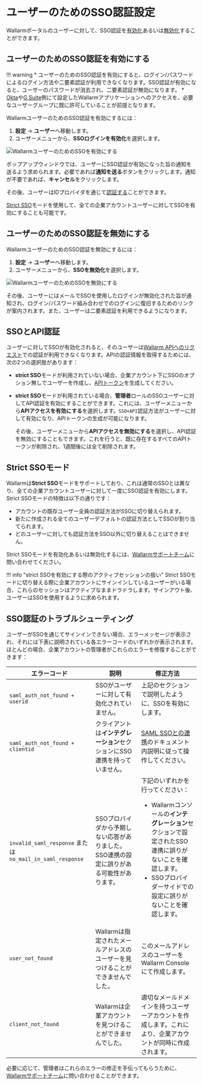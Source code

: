 #   ユーザーのためのSSO認証設定

[img-enable-sso-for-user]:  ../../../images/admin-guides/configuration-guides/sso/enable-sso-for-user.png
[img-disable-sso-for-user]: ../../../images/admin-guides/configuration-guides/sso/disable-sso-for-user.png

[doc-allow-access-gsuite]:  gsuite/allow-access-to-wl.md
[doc-allow-access-okta]:    okta/allow-access-to-wl.md

[doc-user-sso-guide]:       ../../../user-guides/use-sso.md
[doc-disable-sso]:          change-sso-provider.md   

[anchor-enable]:            #enabling-sso-authentication-for-users 
[anchor-disable]:           #disabling-sso-authentication-for-users      

Wallarmポータルのユーザーに対して、SSO認証を[有効化][anchor-enable]あるいは[無効化][anchor-disable]することができます。

##   ユーザーのためのSSO認証を有効にする

!!! warning
    *   ユーザーのためのSSO認証を有効にすると、ログイン/パスワードによるログイン方法や二要素認証が利用できなくなります。SSO認証が有効になると、ユーザーのパスワードが消去され、二要素認証が無効になります。
    *   [Okta][doc-allow-access-okta]や[G Suite][doc-allow-access-gsuite]側にて設定したWallarmアプリケーションへのアクセスを、必要なユーザーグループに既に許可していることが前提となります。

WallarmユーザーのためのSSO認証を有効にするには：

1. **設定** → **ユーザー**へ移動します。
1. ユーザーメニューから、**SSOログインを有効化**を選択します。

![WallarmユーザーのためのSSOを有効にする][img-enable-sso-for-user]

ポップアップウィンドウでは、ユーザーにSSO認証が有効になった旨の通知を送るよう求められます。必要であれば**通知を送る**ボタンをクリックします。通知が不要であれば、**キャンセル**をクリックします。

その後、ユーザーはIDプロバイダを通じて[認証する][doc-user-sso-guide]ことができます。

[Strict SSO](#strict-sso-mode)モードを使用して、全ての企業アカウントユーザーに対してSSOを有効にすることも可能です。

##  ユーザーのためのSSO認証を無効にする

WallarmユーザーのためのSSO認証を無効にするには：

1. **設定** → **ユーザー**へ移動します。
1. ユーザーメニューから、**SSOを無効化**を選択します。

![WallarmユーザーのためのSSOを無効にする][img-disable-sso-for-user]

その後、ユーザーにはメールでSSOを使用したログインが無効化された旨が通知され、ログイン/パスワード組み合わせでのログインに復旧するためのリンクが案内されます。また、ユーザーは二要素認証を利用できるようになります。

## SSOとAPI認証

ユーザーに対してSSOが有効化されると、そのユーザーは[Wallarm APIへのリクエスト](../../../api/overview.md#your-own-client)での認証が利用できなくなります。APIの認証情報を取得するためには、次の2つの選択肢があります：

 * **strict SSO**モードが利用されていない場合、企業アカウント下にSSOのオプション無しでユーザーを作成し、[APIトークン](../../../api/overview.md#your-own-client)を生成してください。
 * **strict SSO**モードが利用されている場合、**管理者**ロールのSSOユーザーに対してAPI認証を有効にすることができます。これには、ユーザーメニューから**APIアクセスを有効にする**を選択します。`SSO+API`認証方法がユーザーに対して有効になり、APIトークンの生成が可能になります。

    その後、ユーザーメニューから**APIアクセスを無効にする**を選択し、API認証を無効にすることもできます。これを行うと、既に存在するすべてのAPIトークンが削除され、1週間後には全て削除されます。

## Strict SSOモード

Wallarmは**Strict SSO**モードをサポートしており、これは通常のSSOとは異なり、全ての企業アカウントユーザーに対して一度にSSO認証を有効にします。Strict SSOモードの特徴は以下の通りです：

* アカウントの既存ユーザー全員の認証方法がSSOに切り替えられます。
* 新たに作成される全てのユーザーデフォルトの認証方法としてSSOが割り当てられます。
* どのユーザーに対しても認証方法をSSO以外に切り替えることはできません。

Strict SSOモードを有効化あるいは無効化するには、[Wallarmサポートチーム](mailto:support@wallarm.com)に問い合わせてください。

!!! info "strict SSOを有効にする際のアクティブセッションの扱い"
    Strict SSOモードに切り替える際に企業アカウントにサインインしているユーザーがいる場合、これらのセッションはアクティブなままドラドラします。サインアウト後、ユーザーはSSOを使用するように求められます。

## SSO認証のトラブルシューティング

ユーザーがSSOを通じてサインインできない場合、エラーメッセージが表示され、それには下表に説明されている各エラーコードのいずれかが表示されます。ほとんどの場合、企業アカウントの管理者がこれらのエラーを修復することができます：

| エラーコード | 説明 | 修正方法 |
|--|--|--|
| `saml_auth_not_found + userid` | SSOがユーザーに対して有効化されていません。 |  上記のセクションで説明したように、SSOを有効にします。 |
| `saml_auth_not_found + clientid` | クライアントは**インテグレーション**セクションにSSO連携を持っていません。 | [SAML SSOとの連携](intro.md)のドキュメント内説明に従って操作してください。 |
| `invalid_saml_response` または `no_mail_in_saml_response` | SSOプロバイダから予期しない応答がありました。SSO連携の設定に誤りがある可能性があります。 | 下記のいずれかを行ってください：<br><ul><li>Wallarmコンソールの**インテグレーション**セクションで設定されたSSO連携に誤りがないことを確認します。</li><li>SSOプロバイダーサイドでの設定に誤りがないことを確認します。</li></ul> |
| `user_not_found` | Wallarmは指定されたメールアドレスのユーザーを見つけることができませんでした。 | このメールアドレスのユーザーをWallarm Consoleにて作成します。 |
| `client_not_found` | Wallarmは企業アカウントを見つけることができませんでした。 | 適切なメールドメインを持つユーザーアカウントを作成します。これにより、企業アカウントが同時に作成されます。 |

 必要に応じて、管理者はこれらのエラーの修正を手伝ってもらうために、[Wallarmサポートチーム](mailto:support@wallarm.com)に問い合わせることができます。
